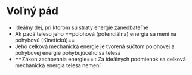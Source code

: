 # Voľný pád
- Ideálny dej, pri ktorom sú straty energie zanedbateľné 
- Ak padá teleso jeho ==polohová (potenciálna) energia sa mení na pohybovú (Kinetickú)== 
- Jeho celková mechanická energie je tvorená súčtom polohovej a pohybovej energie pohybujúceho sa telesa
- ==Zákon zachovania energie== : Za ideálnych podmienok sa celková mechanická energia telesa nemení 